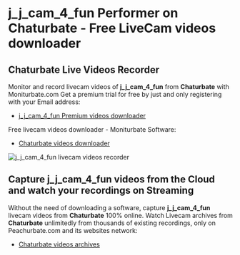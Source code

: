 # j_j_cam_4_fun Performer on Chaturbate - Free LiveCam videos downloader

## Chaturbate Live Videos Recorder

Monitor and record livecam videos of **j_j_cam_4_fun** from **Chaturbate** with Moniturbate.com
Get a premium trial for free by just and only registering with your Email address:
* [j_j_cam_4_fun Premium videos downloader](https://moniturbate.com/request-demo-licence-key.html)

Free livecam videos downloader - Moniturbate Software:
* [Chaturbate videos downloader](https://moniturbate.com/moniturbate-download-software.html)

![j_j_cam_4_fun livecam videos recorder](https://peachurnet.com/templates/moniturbate-software.png)


## Capture j_j_cam_4_fun videos from the Cloud and watch your recordings on Streaming

Without the need of downloading a software, capture **j_j_cam_4_fun** livecam videos from **Chaturbate** 100% online.
Watch Livecam archives from **Chaturbate** unlimitedly from thousands of existing recordings, only on Peachurbate.com and its websites network:
* [Chaturbate videos archives](https://peachurnet.com/)